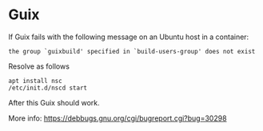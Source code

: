 Guix
====

If Guix fails with the following message on an Ubuntu host in a container:

    the group `guixbuild' specified in `build-users-group' does not exist

Resolve as follows

    apt install nsc
    /etc/init.d/nscd start

After this Guix should work.

More info: https://debbugs.gnu.org/cgi/bugreport.cgi?bug=30298
